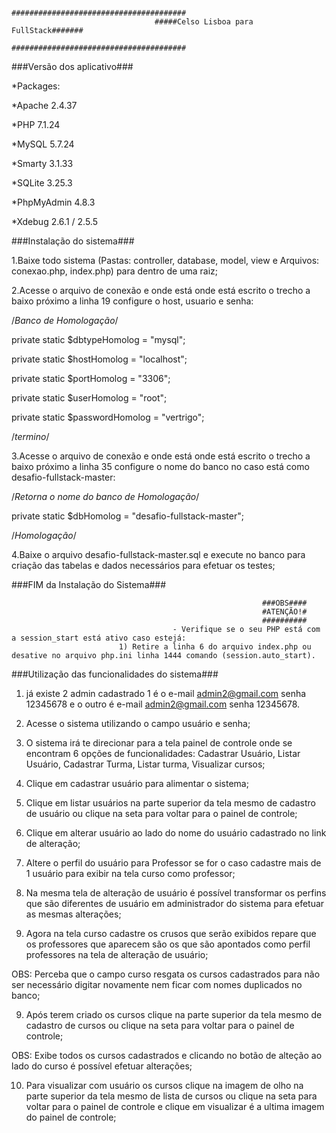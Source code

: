 									#######################################
									#####Celso Lisboa para FullStack#######
									#######################################

###Versão dos aplicativo###

*Packages:

*Apache 2.4.37

*PHP 7.1.24

*MySQL 5.7.24

*Smarty 3.1.33

*SQLite 3.25.3

*PhpMyAdmin 4.8.3

*Xdebug 2.6.1 / 2.5.5


###Instalação do sistema###

1.Baixe todo sistema (Pastas: controller, database, model, view e Arquivos: conexao.php, index.php) para dentro de uma raiz;

2.Acesse o arquivo de conexão e onde está onde está escrito o trecho a baixo próximo a linha 19 configure o host, usuario e senha:

/*Banco de Homologação*/

private static $dbtypeHomolog	= "mysql";

private static $hostHomolog		= "localhost";

private static $portHomolog		= "3306";

private static $userHomolog		= "root";

private static $passwordHomolog	= "vertrigo";

/*termino*/

3.Acesse o arquivo de conexão e onde está onde está escrito o trecho a baixo próximo a linha 35 configure o nome do banco no caso está como desafio-fullstack-master:

/*Retorna o nome do banco de Homologação*/

private static $dbHomolog	= "desafio-fullstack-master";

/*Homologação*/

4.Baixe o arquivo desafio-fullstack-master.sql e execute no banco para criação das tabelas e dados necessários para efetuar os testes;

###FIM da Instalação do Sistema###

															###OBS####
															#ATENÇÃO!#
															##########
										- Verifique se o seu PHP está com a session_start está ativo caso estejá:
							1) Retire a linha 6 do arquivo index.php ou desative no arquivo php.ini linha 1444 comando (session.auto_start).


###Utilização das funcionalidades do sistema###

1) já existe 2 admin cadastrado 1 é o e-mail admin2@gmail.com senha 12345678 e o outro é e-mail admin2@gmail.com senha 12345678.
2) Acesse o sistema utilizando o campo usuário e senha;

3) O sistema irá te direcionar para a tela painel de controle onde se encontram 6 opções de funcionalidades: Cadastrar Usuário,
 Listar Usuário, Cadastrar Turma, Listar turma, Visualizar cursos;
 
3) Clique em cadastrar usuário para alimentar o sistema;

4) Clique em listar usuários na parte superior da tela mesmo de cadastro de usuário ou clique na seta para voltar para 
o painel de controle;

5) Clique em alterar usuário ao lado do nome do usuário cadastrado no link de alteração;

6) Altere o perfil do usuário para Professor se for o caso cadastre mais de 1 usuário para exibir na tela curso como professor;

7) Na mesma tela de alteração de usuário é possível transformar os perfins que são diferentes de usuário em administrador do sistema para efetuar as mesmas alterações;

8) Agora na tela curso cadastre os crusos que serão exibidos repare que os professores que aparecem são os que são apontados como perfil professores na tela de alteração de usuário;

OBS: Perceba que o campo curso resgata os cursos cadastrados para não ser necessário digitar novamente nem ficar com nomes duplicados no banco;

9) Após terem criado os cursos clique na parte superior da tela mesmo de cadastro de cursos ou clique na seta para voltar para 
o painel de controle;

OBS: Exibe todos os cursos cadastrados e clicando no botão de alteção ao lado do curso é possível efetuar alterações;

10) Para visualizar com usuário os cursos clique na imagem de olho na parte superior da tela mesmo de lista de cursos ou clique na seta para voltar para 
o painel de controle e clique em visualizar é a ultima imagem do painel de controle;